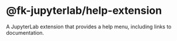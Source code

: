 # @fk-jupyterlab/help-extension

A JupyterLab extension that provides a help menu, including links to documentation.

